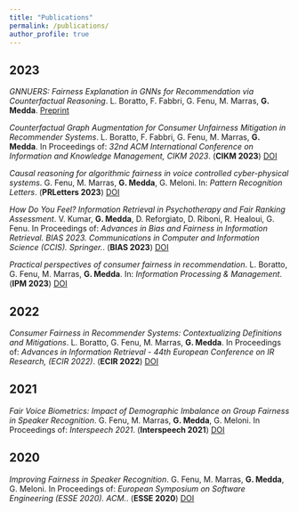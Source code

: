 ```yaml
---
title: "Publications"
permalink: /publications/
author_profile: true
---
```


## 2023

*GNNUERS: Fairness Explanation in GNNs for Recommendation via Counterfactual Reasoning*.
L. Boratto, F. Fabbri, G. Fenu, M. Marras, **G. Medda**. [Preprint](https://arxiv.org/abs/2304.06182v3)

*Counterfactual Graph Augmentation for Consumer Unfairness Mitigation in Recommender Systems*.
L. Boratto, F. Fabbri, G. Fenu, M. Marras, **G. Medda**. In Proceedings of: *32nd ACM International Conference on Information and Knowledge Management, CIKM 2023*. (**CIKM 2023**) [DOI](https://doi.org/10.1145/3583780.3615165)

*Causal reasoning for algorithmic fairness in voice controlled cyber-physical systems*.
G. Fenu, M. Marras, **G. Medda**, G. Meloni. In: *Pattern Recognition Letters*. (**PRLetters 2023**) [DOI](https://doi.org/10.1016/j.patrec.2023.03.014)

*How Do You Feel? Information Retrieval in Psychotherapy and Fair Ranking Assessment*.
V. Kumar, **G. Medda**, D. Reforgiato, D. Riboni, R. Healoui, G. Fenu. In Proceedings of: *Advances in Bias and Fairness in Information Retrieval. BIAS 2023. Communications in Computer and Information Science (CCIS). Springer.*. (**BIAS 2023**) [DOI](https://doi.org/10.1007/978-3-031-37249-0_10)

*Practical perspectives of consumer fairness in recommendation*.
L. Boratto, G. Fenu, M. Marras, **G. Medda**. In: *Information Processing & Management*. (**IPM 2023**) [DOI](https://doi.org/10.1016/j.ipm.2022.103208)

## 2022

*Consumer Fairness in Recommender Systems: Contextualizing Definitions and Mitigations*.
L. Boratto, G. Fenu, M. Marras, **G. Medda**. In Proceedings of: *Advances in Information Retrieval - 44th European Conference on IR Research, (ECIR 2022)*. (**ECIR 2022**) [DOI](https://doi.org/10.1007/978-3-030-99736-6_37)

## 2021

*Fair Voice Biometrics: Impact of Demographic Imbalance on Group Fairness in Speaker Recognition*.
G. Fenu, M. Marras, **G. Medda**, G. Meloni. In Proceedings of: *Interspeech 2021*. (**Interspeech 2021**) [DOI](https://doi.org/10.21437/interspeech.2021-1857)

## 2020

*Improving Fairness in Speaker Recognition*.
G. Fenu, M. Marras, **G. Medda**, G. Meloni. In Proceedings of: *European Symposium on Software Engineering (ESSE 2020). ACM.*. (**ESSE 2020**) [DOI](https://doi.org/10.1145/3393822.3432325)
